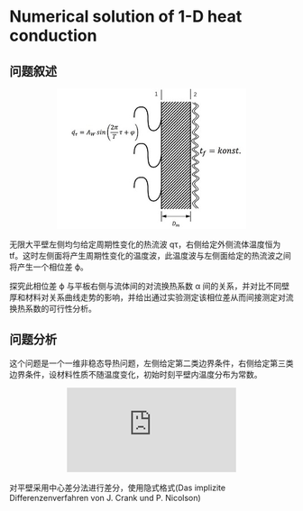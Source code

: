 # Numerical solution of 1-D heat conduction

## 问题叙述

<center>

![problem1](figure/problem1.jpg)

</center>
无限大平壁左侧均匀给定周期性变化的热流波 qτ，右侧给定外侧流体温度恒为 tf。这时左侧面将产生周期性变化的温度波，此温度波与左侧面给定的热流波之间将产生一个相位差 ϕ。

探究此相位差 ϕ 与平板右侧与流体间的对流换热系数 α 间的关系，并对比不同壁厚和材料对关系曲线走势的影响，并给出通过实验测定该相位差从而间接测定对流换热系数的可行性分析。

## 问题分析
这个问题是一个一维非稳态导热问题，左侧给定第二类边界条件，右侧给定第三类边界条件，设材料性质不随温度变化，初始时刻平壁内温度分布为常数。

<div align=center>

![\bg_white \LARGE \left\{\begin{matrix} \frac{\partial \vartheta }{\partial \tau}=\alpha \cdot\frac{\partial ^{2}\vartheta }{\partial x^{2}} \\ -\lambda \left ( \frac{\partial \vartheta}{\partial \tau} \right )_{x=x_{1}}=\dot{q}\left ( \tau \right ) \\ -\lambda \left ( \frac{\partial \vartheta}{\partial \tau} \right )_{x=x_{2}}=\alpha \left ( \vartheta_{U} -\vartheta \right ) \\ \vartheta _{i}^{0}=konst. \end{matrix}\right.](http://latex.codecogs.com/gif.latex?%5Cbg_white%20%5CLARGE%20%5Cleft%5C%7B%5Cbegin%7Bmatrix%7D%20%5Cfrac%7B%5Cpartial%20%5Cvartheta%20%7D%7B%5Cpartial%20%5Ctau%7D%3D%5Calpha%20%5Ccdot%5Cfrac%7B%5Cpartial%20%5E%7B2%7D%5Cvartheta%20%7D%7B%5Cpartial%20x%5E%7B2%7D%7D%20%5C%5C%20-%5Clambda%20%5Cleft%20%28%20%5Cfrac%7B%5Cpartial%20%5Cvartheta%7D%7B%5Cpartial%20%5Ctau%7D%20%5Cright%20%29_%7Bx%3Dx_%7B1%7D%7D%3D%5Cdot%7Bq%7D%5Cleft%20%28%20%5Ctau%20%5Cright%20%29%20%5C%5C%20-%5Clambda%20%5Cleft%20%28%20%5Cfrac%7B%5Cpartial%20%5Cvartheta%7D%7B%5Cpartial%20%5Ctau%7D%20%5Cright%20%29_%7Bx%3Dx_%7B2%7D%7D%3D%5Calpha%20%5Cleft%20%28%20%5Cvartheta_%7BU%7D%20-%5Cvartheta%20%5Cright%20%29%20%5C%5C%20%5Cvartheta%20_%7Bi%7D%5E%7B0%7D%3Dkonst.%20%5Cend%7Bmatrix%7D%5Cright.)
</div>


对平壁采用中心差分法进行差分，使用隐式格式(Das implizite Differenzenverfahren von J. Crank und P. Nicolson)






